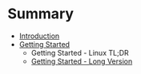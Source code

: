 # Summary

* [Introduction](README.md)
* [Getting Started](getting-started/README.md)
   * Getting Started - Linux TL;DR
   * [Getting Started - Long Version](getting-started/the-long-version.md)

